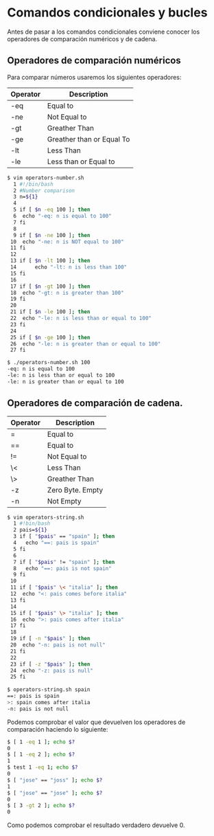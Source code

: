 # Comandos condicionales y bucles
Antes de pasar a los comandos condicionales conviene conocer los operadores de comparación numéricos y de cadena.
## Operadores de comparación numéricos
Para comparar números usaremos los siguientes operadores:

| Operator | Description         |
| -------- | ------------- |
| -eq       | Equal to            |
| -ne       | Not Equal to        |
| -gt       | Greather Than       |
| -ge       | Greather than or Equal To |
| -lt       | Less Than |
| -le       |Less than or Equal to |

```bash
$ vim operators-number.sh
  1 #!/bin/bash
  2 #Number comparison
  3 n=${1}
  4
  5 if [ $n -eq 100 ]; then
  6  echo "-eq: n is equal to 100"
  7 fi
  8
  9 if [ $n -ne 100 ]; then
 10  echo "-ne: n is NOT equal to 100"
 11 fi
 12
 13 if [ $n -lt 100 ]; then
 14      echo "-lt: n is less than 100"
 15 fi
 16
 17 if [ $n -gt 100 ]; then
 18  echo "-gt: n is greater than 100"
 19 fi
 20
 21 if [ $n -le 100 ]; then
 22  echo "-le: n is less than or equal to 100"
 23 fi
 24
 25 if [ $n -ge 100 ]; then
 26  echo "-le: n is greater than or equal to 100"
 27 fi

$ ./operators-number.sh 100
-eq: n is equal to 100
-le: n is less than or equal to 100
-le: n is greater than or equal to 100
```

## Operadores de comparación de cadena.

| Operator | Description |
| -- | -- |
| = | Equal to |
| == | Equal to |
| != | Not Equal to |
| \\< | Less Than |
| \\> | Greather Than |
| -z | Zero Byte. Empty |
| -n | Not Empty |

```bash
$ vim operators-string.sh
  1 #!bin/bash
  2 pais=${1}
  3 if [ "$pais" == "spain" ]; then
  4   echo "==: pais is spain"
  5 fi
  6
  7 if [ "$pais" != "spain" ]; then
  8   echo "==: pais is not spain"
  9 fi
 10
 11 if [ "$pais" \< "italia" ]; then
 12  echo "<: pais comes before italia"
 13 fi
 14
 15 if [ "$pais" \> "italia" ]; then
 16  echo ">: pais comes after italia"
 17 fi
 18
 19 if [ -n "$pais" ]; then
 20  echo "-n: pais is not null"
 21 fi
 22
 23 if [ -z "$pais" ]; then
 24  echo "-z: pais is null"
 25 fi
 
$ operators-string.sh spain
==: pais is spain
>: spain comes after italia
-n: pais is not null
```

Podemos comprobar el valor que devuelven los operadores de comparación haciendo lo siguiente:
```bash
$ [ 1 -eq 1 ]; echo $?
0
$ [ 1 -eq 2 ]; echo $?
1
$ test 1 -eq 1; echo $?
0
$ [ "jose" == "joss" ]; echo $?
1
$ [ "jose" == "jose" ]; echo $?
0
$ [ 3 -gt 2 ]; echo $?
0
```
Como podemos comprobar el resultado verdadero devuelve 0.
